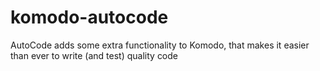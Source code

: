 komodo-autocode
===============

AutoCode adds some extra functionality to Komodo, that makes it easier than ever to write (and test) quality code
